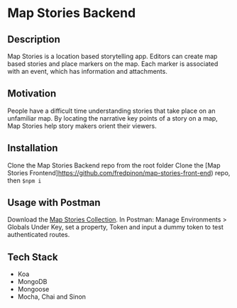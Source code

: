# Map Stories Backend

## Description
Map Stories is a location based storytelling app. Editors can create map based stories and place markers on the map. Each marker is associated with an event, which has information and attachments.

## Motivation
People have a difficult time understanding stories that take place on an unfamiliar map. By locating the narrative key points of a story on a map, Map Stories help story makers orient their viewers.

## Installation
Clone the Map Stories Backend repo from the root folder
Clone the [Map Stories Frontend]https://github.com/fredpinon/map-stories-front-end) repo, then `$npm i`

## Usage with Postman
Download the [Map Stories Collection](https://documenter.getpostman.com/view/2573635/map-story-localhost/71FXBMv).
In Postman: Manage Environments > Globals
Under Key, set a property, Token and input a dummy token to test authenticated routes.  

## Tech Stack
- Koa
- MongoDB
- Mongoose
- Mocha, Chai and Sinon
